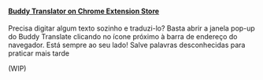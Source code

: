 #### [Buddy Translator on Chrome Extension Store](https://chromewebstore.google.com/detail/buddy-translate/ecgcminfocadohdndbmhdbeebmhaagfa)
Precisa digitar algum texto sozinho e traduzi-lo? Basta abrir a janela pop-up do Buddy Translate clicando no ícone próximo à barra de endereço do navegador. Está sempre ao seu lado! 
Salve palavras desconhecidas para praticar mais tarde

(WIP)
